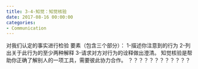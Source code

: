 ```yaml
---
title: 3-4-知觉：知觉核验
date: 2017-08-16 00:00:00
categories:
- Communication
---
```

对我们认定的事实进行检验
要素（包含三个部分）：
1-描述你注意到的行为
2-列出关于此行为的至少两种解释
3-请求对方对行为的诠释做出澄清。
知觉核验是帮助你正确了解别人的一项工具，需要彼此协力合作。
？？？？？？？？？？？？
